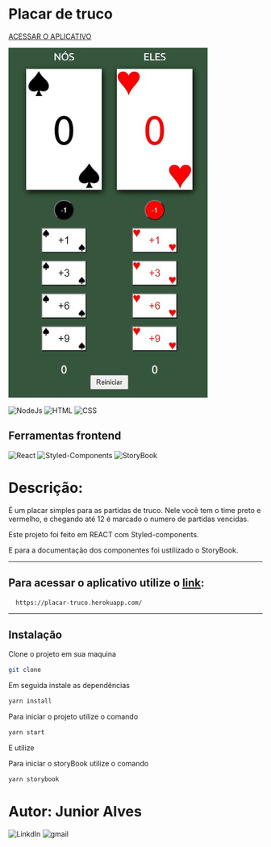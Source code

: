 # Placar de truco
[ACESSAR O APLICATIVO](https://placar-truco.herokuapp.com/)

![Alt Text](/src/assets/truco.jpg)

![NodeJs](https://img.shields.io/badge/JavaScript-NODEJS-green) ![HTML](https://img.shields.io/badge/HTML-HTML5-orange) ![CSS](https://img.shields.io/badge/STYLE-CSS3-blue)

## Ferramentas frontend
![React](https://img.shields.io/badge/JavaScript-REACT-blue) ![Styled-Components](https://img.shields.io/badge/React-Styled--components-orange) ![StoryBook](https://img.shields.io/badge/REACT-StoryBook-ff69b4)

# Descrição:
É um placar simples para as partidas de truco. Nele você tem o time preto e vermelho, e chegando até 12 é marcado o numero de partidas vencidas.

Este projeto foi feito em REACT com Styled-components.

E para a documentação dos componentes foi ustilizado o StoryBook.

---
## Para acessar o aplicativo utilize o [link](https://placar-truco.herokuapp.com/):
```
  https://placar-truco.herokuapp.com/
```
---
## Instalação
Clone o projeto em sua maquina
~~~bash
git clone
~~~

Em seguida instale as dependências
~~~bash
yarn install
~~~

Para iniciar o projeto utilize o comando
~~~bash
yarn start
~~~
E utilize

Para iniciar o storyBook utilize o comando
~~~bash
yarn storybook
~~~
# Autor: Junior Alves
![LinkdIn](https://img.shields.io/badge/LinkedIn-Junior%20Alves-blue?link=https://img.shields.io/badge/LinkedIn-Junior%20Alves-blue)
![gmail](https://img.shields.io/badge/Gmail-jrnalves%40gmail.com-red)